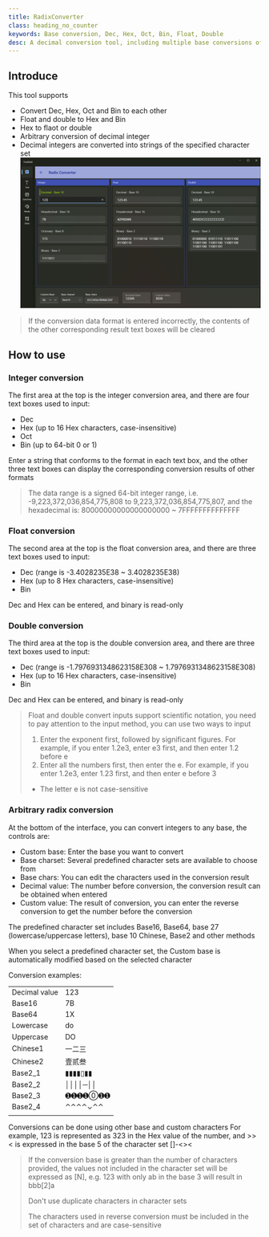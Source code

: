 ```yaml
---
title: RadixConverter
class: heading_no_counter
keywords: Base conversion, Dec, Hex, Oct, Bin, Float, Double
desc: A decimal conversion tool, including multiple base conversions of integer and float number
---
```


## Introduce

This tool supports
* Convert Dec, Hex, Oct and Bin to each other
* Float and double to Hex and Bin
* Hex to flaot or double
* Arbitrary conversion of decimal integer
* Decimal integers are converted into strings of the specified character set
![](../../assets/images/ToolsSet/TS1.png)

> If the conversion data format is entered incorrectly, the contents of the other corresponding result text boxes will be cleared

## How to use

### Integer conversion
The first area at the top is the integer conversion area, and there are four text boxes used to input:
* Dec
* Hex (up to 16 Hex characters, case-insensitive)
* Oct
* Bin (up to 64-bit 0 or 1)

Enter a string that conforms to the format in each text box, and the other three text boxes can display the corresponding conversion results of other formats

> The data range is a signed 64-bit integer range, i.e. -9,223,372,036,854,775,808 to 9,223,372,036,854,775,807, and the hexadecimal is: 80000000000000000000 ~ 7FFFFFFFFFFFFFF 


### Float conversion
The second area at the top is the float conversion area, and there are three text boxes used to input:
* Dec (range is -3.4028235E38 ~ 3.4028235E38)
* Hex (up to 8 Hex characters, case-insensitive)
* Bin

Dec and Hex can be entered, and binary is read-only

### Double conversion
The third area at the top is the double conversion area, and there are three text boxes used to input:
* Dec (range is -1.7976931348623158E308 ~ 1.7976931348623158E308)
* Hex (up to 16 Hex characters, case-insensitive)
* Bin

Dec and Hex can be entered, and binary is read-only

> Float and double convert inputs support scientific notation, you need to pay attention to the input method, you can use two ways to input
> 1. Enter the exponent first, followed by significant figures. For example, if you enter 1.2e3, enter e3 first, and then enter 1.2 before e
> 2. Enter all the numbers first, then enter the e. For example, if you enter 1.2e3, enter 1.23 first, and then enter e before 3
> * The letter e is not case-sensitive

### Arbitrary radix conversion

At the bottom of the interface, you can convert integers to any base, the controls are:
* Custom base: Enter the base you want to convert
* Base charset: Several predefined character sets are available to choose from
* Base chars: You can edit the characters used in the conversion result
* Decimal value: The number before conversion, the conversion result can be obtained when entered
* Custom value: The result of conversion, you can enter the reverse conversion to get the number before the conversion

The predefined character set includes Base16, Base64, base 27 (lowercase/uppercase letters), base 10 Chinese, Base2 and other methods

When you select a predefined character set, the Custom base is automatically modified based on the selected character

Conversion examples:

| | |
|-|-|
| Decimal value | 123 |
| Base16 | 7B |
| Base64 | 1X |
| Lowercase| do|
|Uppercase|DO|
|Chinese1|一二三|
|Chinese2|壹贰叁|
|Base2_1|▮▮▮▮▯▮▮|
|Base2_2|││││─││|
|Base2_3|➊➊➊➊⓪➊➊|
|Base2_4|⌃⌃⌃⌃⌄⌃⌃|
| | |

Conversions can be done using other base and custom characters
For example, 123 is represented as 323 in the Hex value of the number, and >>< is expressed in the base 5 of the character set []-<><
 
> If the conversion base is greater than the number of characters provided, the values not included in the character set will be expressed as [N], e.g. 123 with only ab in the base 3 will result in bbb[2]a
>
> Don't use duplicate characters in character sets
>
> The characters used in reverse conversion must be included in the set of characters and are case-sensitive
